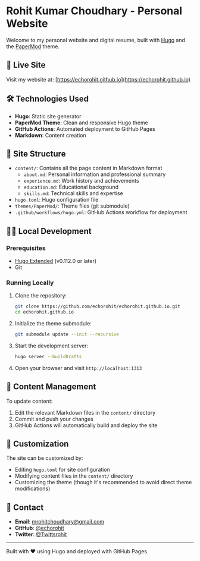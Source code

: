 # Rohit Kumar Choudhary - Personal Website

Welcome to my personal website and digital resume, built with [Hugo](https://gohugo.io/) and the [PaperMod](https://github.com/adityatelange/hugo-PaperMod) theme.

## 🚀 Live Site
Visit my website at: [https://echorohit.github.io](https://echorohit.github.io)

## 🛠️ Technologies Used
- **Hugo**: Static site generator
- **PaperMod Theme**: Clean and responsive Hugo theme
- **GitHub Actions**: Automated deployment to GitHub Pages
- **Markdown**: Content creation

## 📁 Site Structure
- `content/`: Contains all the page content in Markdown format
  - `about.md`: Personal information and professional summary
  - `experience.md`: Work history and achievements
  - `education.md`: Educational background
  - `skills.md`: Technical skills and expertise
- `hugo.toml`: Hugo configuration file
- `themes/PaperMod/`: Theme files (git submodule)
- `.github/workflows/hugo.yml`: GitHub Actions workflow for deployment

## 🏃‍♂️ Local Development

### Prerequisites
- [Hugo Extended](https://gohugo.io/installation/) (v0.112.0 or later)
- Git

### Running Locally
1. Clone the repository:
   ```bash
   git clone https://github.com/echorohit/echorohit.github.io.git
   cd echorohit.github.io
   ```

2. Initialize the theme submodule:
   ```bash
   git submodule update --init --recursive
   ```

3. Start the development server:
   ```bash
   hugo server --buildDrafts
   ```

4. Open your browser and visit `http://localhost:1313`

## 📝 Content Management

To update content:
1. Edit the relevant Markdown files in the `content/` directory
2. Commit and push your changes
3. GitHub Actions will automatically build and deploy the site

## 🎨 Customization

The site can be customized by:
- Editing `hugo.toml` for site configuration
- Modifying content files in the `content/` directory
- Customizing the theme (though it's recommended to avoid direct theme modifications)

## 📧 Contact
- **Email**: mrohitchoudhary@gmail.com
- **GitHub**: [@echorohit](https://github.com/echorohit)
- **Twitter**: [@Twittsrohit](https://twitter.com/Twittsrohit)

---

Built with ❤️ using Hugo and deployed with GitHub Pages
